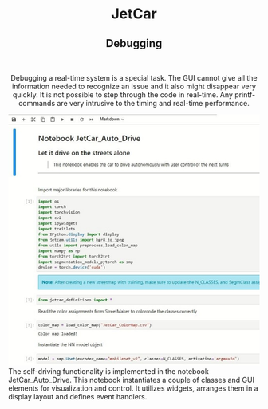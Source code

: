 <h1 style="text-align: center;">JetCar</h1>
<h2 style="text-align: center;">Debugging</h2>
<br>
<p style="text-align: center;">
Debugging a real-time system is a special task. The GUI cannot give all the information needed to recognize an issue and it also might disappear very quickly. It is not possible to step through the code in real-time. Any printf-commands are very intrusive to the timing and real-time performance.<br>

<img src="assets/images/operation/01-notebook.jpg"/><br>
The self-driving functionality is implemented in the notebook JetCar_Auto_Drive. This notebook instantiates a couple of classes and GUI elements for visualization and control.
It utilizes widgets, arranges them in a display layout and defines event handlers.
<br>
